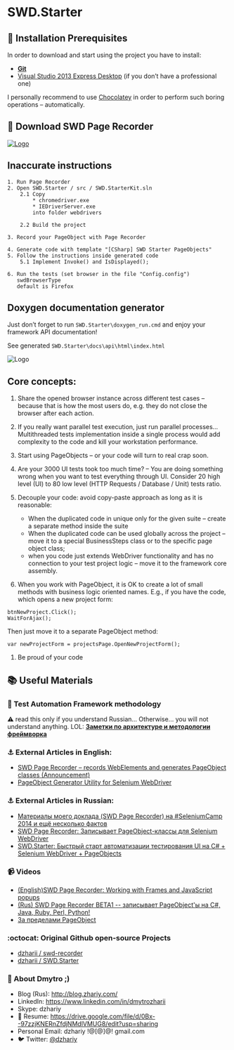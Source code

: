 SWD.Starter
===========

## :apple: Installation Prerequisites 
In order to download and start using the project you have to install:  

* **[Git]( http://git-scm.com/)** 
* [Visual Studio 2013 Express Desktop]( http://www.microsoft.com/en-US/download/details.aspx?id=40787) (if you don’t have a professional one) 

I personally recommend to use [Chocolatey]( https://chocolatey.org/) in order to perform such boring operations – automatically.

## :small_red_triangle_down: Download SWD Page Recorder

[![Logo](https://github.com/dzharii/SWD.Starter/raw/master/images/page-recorder.png)](https://github.com/dzharii/swd-recorder/releases)


## Inaccurate instructions

    1. Run Page Recorder
    2. Open SWD.Starter / src / SWD.StarterKit.sln
    	2.1 Copy 
    		* chromedriver.exe
    		* IEDriverServer.exe
    		into folder webdrivers
    	
    	2.2 Build the project

    3. Record your PageObject with Page Recorder
      
    4. Generate code with template "[CSharp] SWD Starter PageObjects"
    5. Follow the instructions inside generated code
    	5.1 Implement Invoke() and IsDisplayed();

    6. Run the tests (set browser in the file "Config.config")
       swdBrowserType
       default is Firefox


## Doxygen documentation generator

Just don’t forget to run `SWD.Starter\doxygen_run.cmd` and enjoy your framework API documentation!  

See generated `SWD.Starter\docs\api\html\index.html`

![Logo](https://github.com/dzharii/SWD.Starter/raw/master/images/doxy.png)

## Core concepts: 

1. Share the opened browser instance across different test cases – because that is how the most users do, e.g. they do not close the browser after each action.  
1. If you really want parallel test execution, just run parallel processes… Multithreaded tests implementation inside a single process would add complexity to the code and kill your workstation performance.  
1. Start using PageObjects – or your code will turn to real crap soon.   
1. Are your 3000 UI tests took too much time? – You are doing something wrong when you want to test everything through UI. Consider 20 high level (UI) to 80 low level (HTTP Requests / Database / Unit) tests ratio.   
1. Decouple your code: avoid copy-paste approach as long as it is reasonable: 
   * When the duplicated code in unique only for the given suite – create a separate method inside the suite
   * When the duplicated code can be used globally across the project – move it to a special BusinessSteps class or to the specific page object class; 
   * when you code just extends WebDriver functionality and has no connection to your test project logic – move it to the framework core assembly. 

1. When you work with PageObject, it is OK to create a lot of small methods with business logic oriented names. E.g., if you have the code, which opens a new project form: 
```
btnNewProject.Click();
WaitForAjax();
```
Then just move it to a separate PageObject method: 
```
var newProjectForm = projectsPage.OpenNewProjectForm();
```
1. Be proud of your code


## :books: Useful Materials

### :blue_book: Test Automation Framework methodology 


:warning: read this only if you understand Russian... Otherwise... you will not understand anything. LOL: **[Заметки по архитектуре и методологии фреймворка](https://github.com/dzharii/SWD.Starter/blob/master/methodology_all_in_one_rus.md)**


### :anchor: External Articles in English:

* [SWD Page Recorder – records WebElements and generates PageObject classes (Announcement)](https://groups.google.com/d/msg/selenium-users/epneoHaOymk/MjjhyoBcUf4J)
* [PageObject Generator Utility for Selenium WebDriver](http://unmesh.me/2013/08/29/pageobject-generator-utility-for-selenium-webdriver/)

### :anchor: External Articles in Russian:

* [Материалы моего доклада (SWD Page Recorder) на #SeleniumCamp 2014 и ещё несколько фактов]( http://blog.zhariy.com/2014/02/swd-page-recorder-seleniumcamp-2014.html)
* [SWD Page Recorder: Записывает PageObject-классы для Selenium WebDriver]( http://habrahabr.ru/post/191802/)
* [SWD.Starter: Быстрый старт автоматизации тестирования UI на C# + Selenium WebDriver + PageObjects]( http://habrahabr.ru/post/208822/)


### :video_camera: Videos

* [(English)SWD Page Recorder: Working with Frames and JavaScript popups]( https://www.youtube.com/watch?v=C4jnX0PF_mc)
* [(Rus) SWD Page Recorder BETA1 -- записывает PageObject'ы на C#, Java, Ruby, Perl, Python!]( https://www.youtube.com/watch?v=4Md_kC4Fdpg)
* [За пределами PageObject](http://blog.zhariy.com/2013/02/atdays-pageobject.html)

### :octocat: Original Github open-source Projects

* [dzharii / swd-recorder](https://github.com/dzharii/swd-recorder)
* [dzharii / SWD.Starter](https://github.com/dzharii/SWD.Starter)

### :mag_right: About Dmytro ;)

* Blog (Rus): http://blog.zhariy.com/
* LinkedIn: https://www.linkedin.com/in/dmytrozharii
* Skype: dzhariy
* :corn: Resume:  https://drive.google.com/file/d/0Bx--97zzjKNERnZfdjNMdlVMUG8/edit?usp=sharing
* Personal Email: dzhariy !@[@]@! gmail.com
* :bird: Twitter: [@dzhariy](https://twitter.com/dzhariy)

